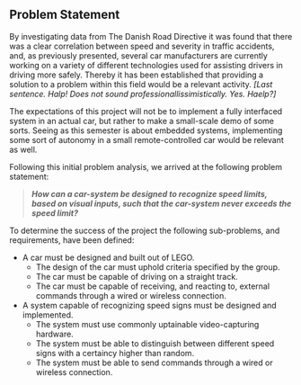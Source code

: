 ## Problem Statement

By investigating data from The Danish Road Directive it was found that there was a clear correlation between speed and severity in traffic accidents, and, as previously presented, several car manufacturers are currently working on a variety of different technologies used for assisting drivers in driving more safely.
Thereby it has been established that providing a solution to a problem within this field would be a relevant activity. *[Last sentence. Halp! Does not sound professionallissimistically. Yes. Haelp?]*

The expectations of this project will not be to implement a fully interfaced system in an actual car, but rather to make a small-scale demo of some sorts.
Seeing as this semester is about embedded systems, implementing some sort of autonomy in a small remote-controlled car would be relevant as well.

Following this initial problem analysis, we arrived at the following problem statement:

> __*How can a car-system be designed to recognize speed limits, based on visual inputs, such that the car-system never exceeds the speed limit?*__

To determine the success of the project the following sub-problems, and requirements, have been defined:

* A car must be designed and built out of LEGO.
    - The design of the car must uphold criteria specified by the group.
    - The car must be capable of driving on a straight track.
    - The car must be capable of receiving, and reacting to, external commands through a wired or wireless connection. 
* A system capable of recognizing speed signs must be designed and implemented.
    - The system must use commonly uptainable video-capturing hardware.
    - The system must be able to distinguish between different speed signs with a certaincy higher than random.
    - The system must be able to send commands through a wired or wireless connection.
